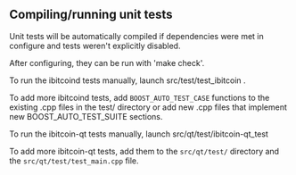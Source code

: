 Compiling/running unit tests
------------------------------------

Unit tests will be automatically compiled if dependencies were met in configure
and tests weren't explicitly disabled.

After configuring, they can be run with 'make check'.

To run the ibitcoind tests manually, launch src/test/test_ibitcoin .

To add more ibitcoind tests, add `BOOST_AUTO_TEST_CASE` functions to the existing
.cpp files in the test/ directory or add new .cpp files that
implement new BOOST_AUTO_TEST_SUITE sections.

To run the ibitcoin-qt tests manually, launch src/qt/test/ibitcoin-qt_test

To add more ibitcoin-qt tests, add them to the `src/qt/test/` directory and
the `src/qt/test/test_main.cpp` file.
